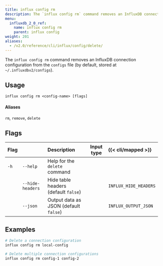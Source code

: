 ```yaml
---
title: influx config rm
description: The `influx config rm` command removes an InfluxDB connection configuration.
menu:
  influxdb_2_0_ref:
    name: influx config rm
    parent: influx config
weight: 201
aliases:
  - /v2.0/reference/cli/influx/config/delete/
---
```


The `influx config rm` command removes an InfluxDB connection configuration
from the `configs` file (by default, stored at `~/.influxdbv2/configs`).

## Usage
```
influx config rm <config-name> [flags]
```

#### Aliases
`rm`, `remove`, `delete`


## Flags
| Flag |                  | Description                                                        | Input type  | {{< cli/mapped >}}    |
|:---- |:---              |:-----------                                                        |:----------: |:------------------    |
| `-h` | `--help`         | Help for the `delete` command                                      |             |                       |
|      | `--hide-headers` | Hide table headers (default `false`)                               |             | `INFLUX_HIDE_HEADERS` |
|      | `--json`         | Output data as JSON (default `false`)                              |             | `INFLUX_OUTPUT_JSON`  |

## Examples
```sh
# Delete a connection configuration
influx config rm local-config

# Delete multiple connection configurations
influx config rm config-1 config-2
```
